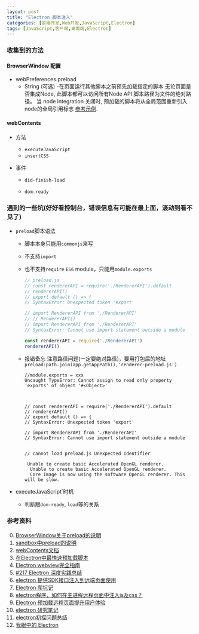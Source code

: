 ```yaml
---
layout: post
title: "Electron 脚本注入"
categories: [前端开发,Web开发,JavaScript,Electron]
tags: [JavaScript,客户端,桌面端,Electron]
---
```




### 收集到的方法

#### BrowserWindow 配置

- webPreferences.preload
  - String (可选) -在页面运行其他脚本之前预先加载指定的脚本 无论页面是否集成Node, 此脚本都可以访问所有Node API 脚本路径为文件的绝对路径。 当 node integration 关闭时, 预加载的脚本将从全局范围重新引入node的全局引用标志 [参考示例](https://electronjs.org/docs/api/process#event-loaded).

#### webContents

- 方法
  - `executeJavaScript`
  - `insertCSS`

- 事件

  - `did-finish-load`

  - `dom-ready`

    



### 遇到的一些坑(好好看控制台，错误信息有可能在最上面，滚动到看不见了)

- `preload`脚本语法

  - 脚本本身只能用`commonjs`来写

  - 不支持`import`

  - 也不支持`require` `ES6` module，只能用`module.exports`

    ```js
    // preload.js
    // const rendererAPI = require('./RendererAPI').default
    // rendererAPI()
    // export default () => {
    // SyntaxError: Unexpected token 'export'
    
    // import RendererAPI from './RendererAPI'
    // // RendererAPI()
    // import RendererAPI from './RendererAPI'
    // SyntaxError: Cannot use import statement outside a module
    
    const rendererAPI = require('./RendererAPI')
    rendererAPI()
    ```

  - 报错备忘 注意路径问题(一定要绝对路径)，要用打包后的地址 `preload:path.join(app.getAppPath(),'renderer-preload.js')`

    ```
    //module.exports = xxx
    Uncaught TypeError: Cannot assign to read only property 'exports' of object '#<Object>'
    
    
    
    // const rendererAPI = require('./RendererAPI').default
    // rendererAPI()
    // export default () => {
    // SyntaxError: Unexpected token 'export'
    
    // import RendererAPI from './RendererAPI'
    // SyntaxError: Cannot use import statement outside a module
    
    
    // cannot load preload.js Unexpected Identifier 
    
     Unable to create basic Accelerated OpenGL renderer.
      Unable to create basic Accelerated OpenGL renderer.
      Core Image is now using the software OpenGL renderer. This will be slow.
    ```

    

- executeJavaScript`时机

  - 判断跟`dom-ready`,	`load`等的关系





### 参考资料

0. [BrowserWindow关于preload的说明](https://electronjs.org/docs/api/browser-window)
1. [sandbox中preload的说明](https://electronjs.org/docs/api/sandbox-option)
2. [webContents文档](https://electronjs.org/docs/api/web-contents)
3. [在Electron中最快速预加载脚本](https://www.cnblogs.com/lovesong/p/11161293.html)
4. [Electron webview完全指南]([http://www.ayqy.net/blog/electron-webview%E5%AE%8C%E5%85%A8%E6%8C%87%E5%8D%97/](http://www.ayqy.net/blog/electron-webview完全指南/))
5. [#217 Electron 深度实践总结](https://changkun.us/archives/2017/03/217/)
6. [electron 提供SDK接口注入到远端页面使用](https://blog.csdn.net/qbian/article/details/79360979)
7. [Electron 爬坑记](https://www.jianshu.com/p/6c08573c4eb8)
8. [electron程序，如何在主进程远程页面中注入js及css？](https://newsn.net/say/electron-insert-code.html)
9. [Electron 预加载远程页面提升用户体验](https://www.wyr.me/post/607)
10. [electron 研究笔记](https://www.it610.com/article/5223775.htm)
11. [electron初探问题总结](https://www.cnblogs.com/wonyun/p/10991984.html)
12. [我眼中的 Electron](https://segmentfault.com/a/1190000008205112)